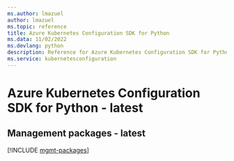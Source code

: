 ```yaml
---
ms.author: lmazuel
author: lmazuel
ms.topic: reference
title: Azure Kubernetes Configuration SDK for Python
ms.data: 11/02/2022
ms.devlang: python
description: Reference for Azure Kubernetes Configuration SDK for Python
ms.service: kubernetesconfiguration
---
```

# Azure Kubernetes Configuration SDK for Python - latest

## Management packages - latest
[!INCLUDE [mgmt-packages](kubernetes-configuration-mgmt-index.md)]